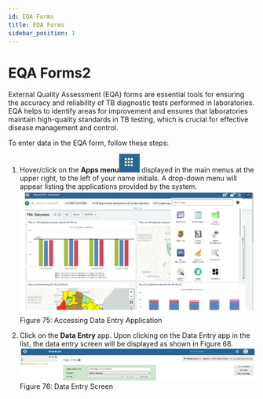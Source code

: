 ```yaml
---
id: EQA-Forms
title: EQA Forms
sidebar_position: 1
---
```



# EQA Forms2

External Quality Assessment (EQA) forms are essential tools for ensuring the accuracy and reliability of TB diagnostic tests performed in laboratories. EQA helps to identify areas for improvement and ensures that laboratories maintain high-quality standards in TB testing, which is crucial for effective disease management and control.

To enter data in the EQA form, follow these steps:

1. Hover/click on the **Apps menu**![alt text](image.png) displayed in the main menus at the upper right, to the left of your name initials. A drop-down menu will appear listing the applications provided by the system.
![alt text](<../../static/img/Accessing data entry application.PNG>)
Figure 75: Accessing Data Entry Application

2. Click on the **Data Entry** app. Upon clicking on the Data Entry app in the list, the data entry screen will be displayed as shown in Figure 68.
![alt text](<../../static/img/Data entry screen.PNG>)
Figure 76: Data Entry Screen

